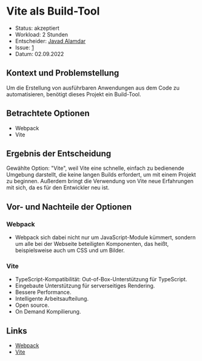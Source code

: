 # Vite als Build-Tool
* Status: akzeptiert
* Workload: 2 Stunden
* Entscheider: [Javad Alamdar](https://github.com/javadalam)
* Issue: [1](https://github.com/mi-classroom/mi-master-wt-beiboot-2022/issues/1)
* Datum: 02.09.2022

## Kontext und Problemstellung

Um die Erstellung von ausführbaren Anwendungen aus dem Code zu automatisieren, benötigt dieses Projekt ein Build-Tool.

## Betrachtete Optionen

* Webpack
* Vite

## Ergebnis der Entscheidung

Gewählte Option: "Vite", weil Vite eine schnelle, einfach zu bedienende Umgebung darstellt, die keine langen Builds erfordert, um mit einem Projekt zu beginnen. Außerdem bringt die Verwendung von Vite neue Erfahrungen mit sich, da es für den Entwickler neu ist.

## Vor- und Nachteile der Optionen

### Webpack

* Webpack sich dabei nicht nur um JavaScript-Module kümmert, sondern um alle bei der Webseite beteiligten Komponenten, das heißt, beispielsweise auch um CSS und um Bilder. 

### Vite

* TypeScript-Kompatibilität: Out-of-Box-Unterstützung für TypeScript.
* Eingebaute Unterstützung für serverseitiges Rendering.
* Bessere Performance.
* Intelligente Arbeitsaufteilung.
* Open source.
* On Demand Kompilierung.

## Links

* [Webpack](https://webpack.js.org/)
* [Vite](https://vitejs.dev/)